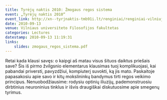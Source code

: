 ```yaml
---
title: Tyrėjų naktis 2010: Žmogaus regos sistema
event: „Tyrėjų naktis 2010“
event_link: http://xn--tyrjnaktis-tmb91i.lt/renginiai/renginiai-vilniuje.html
date: 2010-09-13
venue: Vilniaus universiteto Filosofijos fakultetas
categories: Lectures
datestamp: 2010-09-13 11:19:31
links:
    slides: zmogaus_regos_sistema.pdf
---
```


Retai kada klausi savęs: o kaipgi aš matau visus šituos daiktus priešais save? Šis iš pirmo žvilgsnio elementarus klausimas tuoj komplikuojasi, kai pabandai priversti, pavyzdžiui, kompiuterį suvokti, ką jis mato. Paskaitoje papasakosiu apie savo ir kitų mokslininkų bandymus tirti regos veikimo principus. Nenuobodžiausime: rodysiu optinių iliuzijų, pademonstruosiu dirbtinius neuroninius tinklus ir išvis draugiškai diskutuosime apie smegenų tyrimus.
